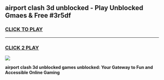
## airport clash 3d unblocked - Play Unblocked Gmaes & Free #3r5df
<h3>
<a href="https://news.freeplayer.one?title=airport_clash_3d_unblocked&ref=24F">CLICK TO PLAY</a></h3>
<hr>

<h3>
<a href="https://news.freeplayer.one?title=airport_clash_3d_unblocked&ref=24F">CLICK 2 PLAY</a>
  
</h3>

<a href="https://news.freeplayer.one?title=airport_clash_3d_unblocked&ref=24F/"><img src="https://clearcache.store/games.png"></a>


**airport clash 3d unblocked games unblocked: Your Gateway to Fun and Accessible Online Gaming**
